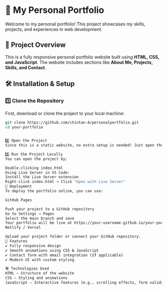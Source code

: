 # 🚀 My Personal Portfolio

Welcome to my personal portfolio! This project showcases my skills, projects, and experiences in web development.

## 📂 Project Overview
This is a fully responsive personal portfolio website built using **HTML, CSS, and JavaScript**. The website includes sections like **About Me, Projects, Skills, and Contact**.

## 🛠️ Installation & Setup

### 1️⃣ Clone the Repository
First, download or clone the project to your local machine:
```bash
git clone https://github.com/chintan-A/personalportfolio.git
cd your-portfolio


2️⃣ Open the Project
Since this is a static website, no extra setup is needed! Just open the index.html file in your browser.

3️⃣ Run the Project Locally
You can open the project by:

Double-clicking index.html
Using Live Server in VS Code:
Install the Live Server extension
Right-click index.html → Click "Open with Live Server"
🚀 Deployment
To deploy the portfolio online, you can use:

GitHub Pages

Push your project to a GitHub repository
Go to Settings → Pages
Select the main branch and save
Your portfolio will be live at https://your-username.github.io/your-portfolio/
Netlify / Vercel

Upload your project folder or connect your GitHub repository.
📄 Features
✔️ Fully responsive design
✔️ Smooth animations using CSS & JavaScript
✔️ Contact form with email integration (if applicable)
✔️ Modern UI with custom styling

🛠️ Technologies Used
HTML – Structure of the website
CSS – Styling and animations
JavaScript – Interactive features (e.g., scrolling effects, form validation)
